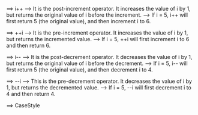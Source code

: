 ==> i++
--> It is the post-increment operator. It increases the value of i by 1, but returns the original value of i before the increment.
--> If i = 5, i++ will first return 5 (the original value), and then increment i to 6.

==> ++i
--> It is the pre-increment operator. It increases the value of i by 1, but returns the incremented value.
--> If i = 5, ++i will first increment i to 6 and then return 6.

==> i--
--> It is the post-decrement operator. It decreases the value of i by 1, but returns the original value of i before the decrement.
--> If i = 5, i-- will first return 5 (the original value), and then decrement i to 4.

==> --i
--> This is the pre-decrement operator. It decreases the value of i by 1, but returns the decremented value.
--> If i = 5, --i will first decrement i to 4 and then return 4.

==> CaseStyle 
